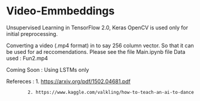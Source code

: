 # Video-Emmbeddings
Unsupervised Learning in TensorFlow 2.0, Keras
OpenCV is used only for initial preprocessing. 

Converting a video (.mp4 format) in to say 256 column vector. So that it can be used for ad reccomendations. 
Please see the file Main.ipynb file 
Data used : Fun2.mp4

Coming Soon : Using LSTMs only


Refereces : 1. https://arxiv.org/pdf/1502.04681.pdf
            
            2. https://www.kaggle.com/valkling/how-to-teach-an-ai-to-dance
